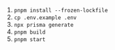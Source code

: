 1. `pnpm install --frozen-lockfile`
2. `cp .env.example .env`
3. `npx prisma generate`
4. `pnpm build`
5. `pnpm start`
